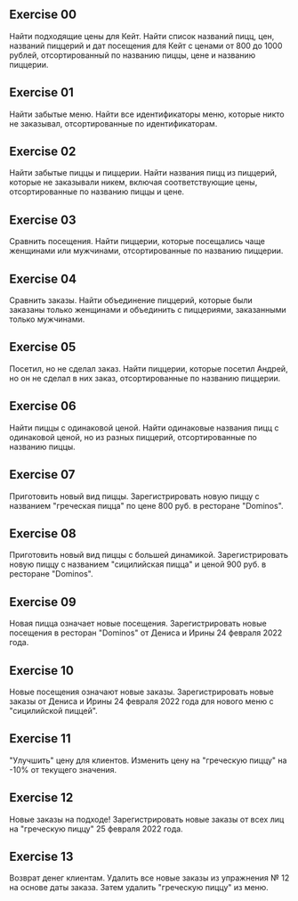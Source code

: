## Exercise 00
Найти подходящие цены для Кейт. Найти список названий пицц, цен, названий пиццерий и дат посещения для Кейт с ценами от 800 до 1000 рублей, отсортированный по названию пиццы, цене и названию пиццерии. 

## Exercise 01
Найти забытые меню. Найти все идентификаторы меню, которые никто не заказывал, отсортированные по идентификаторам.

## Exercise 02
Найти забытые пиццы и пиццерии. Найти названия пицц из пиццерий, которые не заказывали никем, включая соответствующие цены, отсортированные по названию пиццы и цене.

## Exercise 03
Сравнить посещения. Найти пиццерии, которые посещались чаще женщинами или мужчинами, отсортированные по названию пиццерии.

## Exercise 04
Сравнить заказы. Найти объединение пиццерий, которые были заказаны только женщинами и объединить с пиццериями, заказанными только мужчинами.

## Exercise 05
Посетил, но не сделал заказ. Найти пиццерии, которые посетил Андрей, но он не сделал в них заказ, отсортированные по названию пиццерии.

## Exercise 06 
Найти пиццы с одинаковой ценой. Найти одинаковые названия пицц с одинаковой ценой, но из разных пиццерий, отсортированные по названию пиццы.

## Exercise 07
 Приготовить новый вид пиццы. Зарегистрировать новую пиццу с названием "греческая пицца" по цене 800 руб. в ресторане "Dominos".

## Exercise 08
 Приготовить новый вид пиццы с большей динамикой. Зарегистрировать новую пиццу с названием "сицилийская пицца" и ценой 900 руб. в ресторане "Dominos".

## Exercise 09
 Новая пицца означает новые посещения. Зарегистрировать новые посещения в ресторан "Dominos" от Дениса и Ирины 24 февраля 2022 года.

## Exercise 10
 Новые посещения означают новые заказы. Зарегистрировать новые заказы от Дениса и Ирины 24 февраля 2022 года для нового меню с "сицилийской пиццей".

## Exercise 11
 "Улучшить" цену для клиентов. Изменить цену на "греческую пиццу" на -10% от текущего значения.

## Exercise 12
 Новые заказы на подходе! Зарегистрировать новые заказы от всех лиц на "греческую пиццу" 25 февраля 2022 года.

## Exercise 13
Возврат денег клиентам. Удалить все новые заказы из упражнения № 12 на основе даты заказа. Затем удалить "греческую пиццу" из меню.
